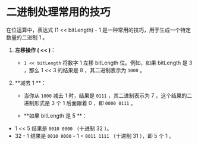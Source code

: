 # 二进制处理常用的技巧


在位运算中，表达式  (1 << bitLength) - 1  是一种常用的技巧，用于生成一个特定数量的二进制  1 。

1. **左移操作 ( << )**： 
   -  `1 << bitLength`  将数字  1  左移  bitLength  位。例如，如果  bitLength  是  3 ，那么  1 << 3  的结果是  8 ，其二进制表示为  `1000` 。 
 
2. **减去  1 **： 
   - 当你从  `1000`  减去  1  时，结果是  `0111` ，其二进制表示为  7 。这个结果的二进制形式是  3  个  1  后面跟着  0 ，即  `0000 0111` 。 

   - **如果  bitLength  是  5 **： 
  -  1 << 5  结果是  `0010 0000` （十进制  32 ）。 
  -  32 - 1  结果是  `0010 0000` - 1 = `0011 1111` （十进制  31 ），即  5  个  1 。 